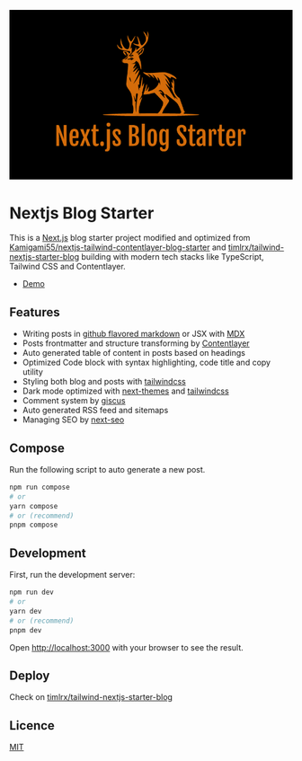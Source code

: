 ![nextjs-blog-starter-banner](/public/images/banner.png)

# Nextjs Blog Starter

This is a [Next.js](https://nextjs.org/) blog starter project modified and optimized from [Kamigami55/nextjs-tailwind-contentlayer-blog-starter](https://github.com/Kamigami55/nextjs-tailwind-contentlayer-blog-starter) and [timlrx/tailwind-nextjs-starter-blog](https://github.com/timlrx/tailwind-nextjs-starter-blog) building with modern tech stacks like TypeScript, Tailwind CSS and Contentlayer.

- [Demo](https://piovischioh-nextjs-blog-starter.vercel.app/)

## Features

- Writing posts in [github flavored markdown](https://github.github.com/gfm/) or JSX with [MDX](https://mdxjs.com/)
- Posts frontmatter and structure transforming by [Contentlayer](https://www.contentlayer.dev/)
- Auto generated table of content in posts based on headings
- Optimized Code block with syntax highlighting, code title and copy utility
- Styling both blog and posts with [tailwindcss](https://tailwindcss.com/)
- Dark mode optimized with [next-themes](https://github.com/pacocoursey/next-themes) and [tailwindcss](https://tailwindcss.com/)
- Comment system by [giscus](https://giscus.app/)
- Auto generated RSS feed and sitemaps
- Managing SEO by [next-seo](https://github.com/garmeeh/next-seo)

## Compose

Run the following script to auto generate a new post.

```bash
npm run compose
# or
yarn compose
# or (recommend)
pnpm compose
```

## Development

First, run the development server:

```bash
npm run dev
# or
yarn dev
# or (recommend)
pnpm dev
```

Open [http://localhost:3000](http://localhost:3000) with your browser to see the result.

## Deploy

Check on [timlrx/tailwind-nextjs-starter-blog](https://github.com/timlrx/tailwind-nextjs-starter-blog#deploy)

## Licence

[MIT](./LICENSE)
